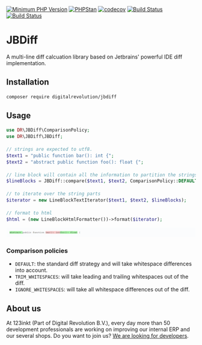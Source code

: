 [![Minimum PHP Version](https://img.shields.io/badge/php-%3E%3D%208.1-8892BF)](https://php.net/)
[![PHPStan](https://img.shields.io/badge/phpstan-enabled-4BC51D)](https://www.phpstan.com/)
[![codecov](https://codecov.io/gh/123inkt/jbdiff/branch/master/graph/badge.svg)](https://app.codecov.io/gh/123inkt/jbdiff)
[![Build Status](https://github.com/123inkt/jbdiff/workflows/Check/badge.svg?branch=master)](https://github.com/123inkt/jbdiff/actions)
[![Build Status](https://github.com/123inkt/jbdiff/workflows/Test/badge.svg?branch=master)](https://github.com/123inkt/jbdiff/actions)


# JBDiff

A multi-line diff calcuation library based on Jetbrains' powerful IDE diff implementation.

## Installation
```bash
composer require digitalrevolution/jbdiff
```

## Usage

```php
use DR\JBDiff\ComparisonPolicy;
use DR\JBDiff\JBDiff;

// strings are expected to utf8.
$text1 = "public function bar(): int {";
$text2 = "abstract public function foo(): float {";

// line block will contain all the information to partition the strings in removed, unchanged and added parts.
$lineBlocks = JBDiff::compare($text1, $text2, ComparisonPolicy::DEFAULT);

// to iterate over the string parts
$iterator = new LineBlockTextIterator($text1, $text2, $lineBlocks);

// format to html
$html = (new LineBlockHtmlFormatter())->format($iterator);
```

![docs/example.png](docs/example.png)

### Comparison policies
- `DEFAULT`: the standard diff strategy and will take whitespace differences into account.
- `TRIM_WHITESPACES`: will take leading and trailing whitespaces out of the diff.
- `IGNORE_WHITESPACES`: will take all whitespace differences out of the diff.

## About us

At 123inkt (Part of Digital Revolution B.V.), every day more than 50 development professionals are working on improving our internal ERP 
and our several shops. Do you want to join us? [We are looking for developers](https://www.werkenbij123inkt.nl/zoek-op-afdeling/it).

